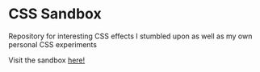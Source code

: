 # CSS Sandbox

Repository for interesting CSS effects I stumbled upon as well as 
my own personal CSS experiments

Visit the sandbox [here!](https://css.gramliu.com/)
